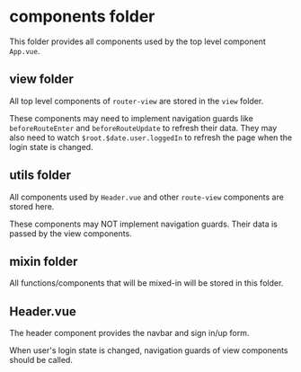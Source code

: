# components folder

This folder provides all components used by the top level component `App.vue`.

## view folder

All top level components of `router-view` are stored in the `view` folder.

These components may need to implement navigation guards like `beforeRouteEnter` and `beforeRouteUpdate` to refresh their data. They may also need to watch `$root.$date.user.loggedIn` to refresh the page when the login state is changed.

## utils folder

All components used by `Header.vue` and other `route-view` components are stored here.

These components may NOT implement navigation guards. Their data is passed by the view components.

## mixin folder

All functions/components that will be mixed-in will be stored in this folder.

## Header.vue

The header component provides the navbar and sign in/up form.

When user's login state is changed, navigation guards of view components should be called.